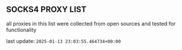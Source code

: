 ## SOCKS4 PROXY LIST

all proxies in this list were collected from open sources and tested for functionality

last update: `2025-01-13 23:03:55.464734+00:00`